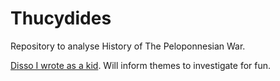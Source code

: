 # Thucydides
Repository to analyse History of The Peloponnesian War.

[Disso I wrote as a kid](https://bookdown.org/Jack_Biggs/Thucydides_Dissertation/). Will inform themes to investigate for fun. 

